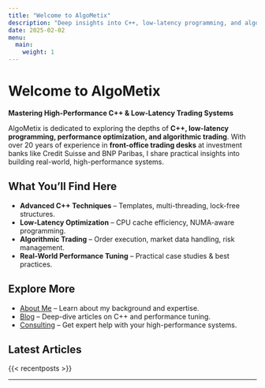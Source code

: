```yaml
---
title: "Welcome to AlgoMetix"
description: "Deep insights into C++, low-latency programming, and algorithmic trading."
date: 2025-02-02
menu:
  main:
    weight: 1
---
```


# Welcome to AlgoMetix

**Mastering High-Performance C++ & Low-Latency Trading Systems**

AlgoMetix is dedicated to exploring the depths of **C++, low-latency programming, performance optimization, and algorithmic trading**. With over 20 years of experience in **front-office trading desks** at investment banks like Credit Suisse and BNP Paribas, I share practical insights into building real-world, high-performance systems.

## What You’ll Find Here
- **Advanced C++ Techniques** – Templates, multi-threading, lock-free structures.
- **Low-Latency Optimization** – CPU cache efficiency, NUMA-aware programming.
- **Algorithmic Trading** – Order execution, market data handling, risk management.
- **Real-World Performance Tuning** – Practical case studies & best practices.

## Explore More
- [About Me](/about/) – Learn about my background and expertise.
- [Blog](/posts/) – Deep-dive articles on C++ and performance tuning.
- [Consulting](/consulting/) – Get expert help with your high-performance systems.

## Latest Articles
{{< recentposts >}}

---
